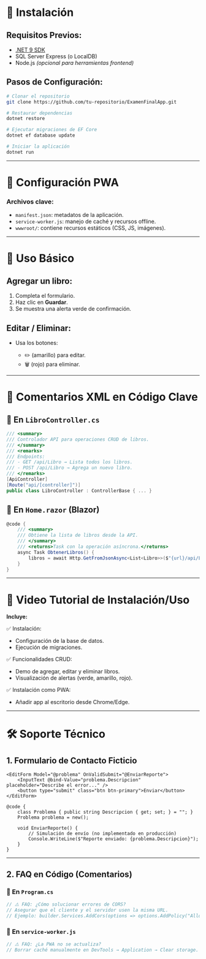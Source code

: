 
# 📌 Instalación

## Requisitos Previos:

- [.NET 9 SDK](https://dotnet.microsoft.com/)
- SQL Server Express (o LocalDB)
- Node.js *(opcional para herramientas frontend)*

## Pasos de Configuración:

```bash
# Clonar el repositorio
git clone https://github.com/tu-repositorio/ExamenFinalApp.git

# Restaurar dependencias
dotnet restore

# Ejecutar migraciones de EF Core
dotnet ef database update

# Iniciar la aplicación
dotnet run
```

---

# 📌 Configuración PWA

### Archivos clave:

* `manifest.json`: metadatos de la aplicación.
* `service-worker.js`: manejo de caché y recursos offline.
* `wwwroot/`: contiene recursos estáticos (CSS, JS, imágenes).

---

# 📌 Uso Básico

## Agregar un libro:

1. Completa el formulario.
2. Haz clic en **Guardar**.
3. Se muestra una alerta verde de confirmación.

## Editar / Eliminar:

* Usa los botones:

  * ✏️ (amarillo) para editar.
  * 🗑️ (rojo) para eliminar.

---

# 🧾 Comentarios XML en Código Clave

## 🔹 En `LibroController.cs`

```csharp
/// <summary>
/// Controlador API para operaciones CRUD de libros.
/// </summary>
/// <remarks>
/// Endpoints:
/// - GET /api/Libro → Lista todos los libros.
/// - POST /api/Libro → Agrega un nuevo libro.
/// </remarks>
[ApiController]
[Route("api/[controller]")]
public class LibroController : ControllerBase { ... }
```

## 🔹 En `Home.razor` (Blazor)

```csharp
@code {
    /// <summary>
    /// Obtiene la lista de libros desde la API.
    /// </summary>
    /// <returns>Task con la operación asíncrona.</returns>
    async Task ObtenerLibros() {
        libros = await Http.GetFromJsonAsync<List<Libro>>($"{url}/api/Libro");
    }
}
```

---

# 🎥 Video Tutorial de Instalación/Uso

**Incluye:**

✅ Instalación:

* Configuración de la base de datos.
* Ejecución de migraciones.

✅ Funcionalidades CRUD:

* Demo de agregar, editar y eliminar libros.
* Visualización de alertas (verde, amarillo, rojo).

✅ Instalación como PWA:

* Añadir app al escritorio desde Chrome/Edge.

---

# 🛠️ Soporte Técnico

## 1. Formulario de Contacto Ficticio

```razor
<EditForm Model="@problema" OnValidSubmit="@EnviarReporte">
    <InputText @bind-Value="problema.Descripcion" placeholder="Describe el error..." />
    <button type="submit" class="btn btn-primary">Enviar</button>
</EditForm>

@code {
    class Problema { public string Descripcion { get; set; } = ""; }
    Problema problema = new();

    void EnviarReporte() {
        // Simulación de envío (no implementado en producción)
        Console.WriteLine($"Reporte enviado: {problema.Descripcion}");
    }
}
```

---

## 2. FAQ en Código (Comentarios)

### 🔹 En `Program.cs`

```csharp
// ⚠️ FAQ: ¿Cómo solucionar errores de CORS?
// Asegurar que el cliente y el servidor usen la misma URL.
// Ejemplo: builder.Services.AddCors(options => options.AddPolicy("AllowAll", ...));
```

### 🔹 En `service-worker.js`

```javascript
// ⚠️ FAQ: ¿La PWA no se actualiza?
// Borrar caché manualmente en DevTools → Application → Clear storage.
```
